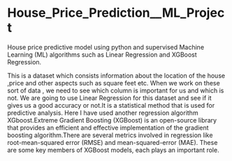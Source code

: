 # House_Price_Prediction__ML_Project

House price predictive model using python and supervised Machine Learning (ML) algorithms such as Linear Regression and XGBoost Regression.

This is a dataset which consists information about the location of the house ,price and other aspects such as square feet etc. When we work on these sort of data , we need to see which column is important for us and which is not.
We are going to use Linear Regression for this dataset and see if it gives us a good accuracy or not.It is a statistical method that is used for predictive analysis.
Here I have used another regression algorithm XGboost.Extreme Gradient Boosting (XGBoost) is an open-source library that provides an efficient and effective implementation of the gradient boosting algorithm.There are several metrics involved in regression like root-mean-squared error (RMSE) and mean-squared-error (MAE). These are some key members of XGBoost models, each plays an important role.
